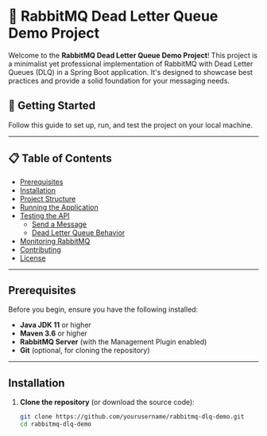 # 🐰 RabbitMQ Dead Letter Queue Demo Project

Welcome to the **RabbitMQ Dead Letter Queue Demo Project**! This project is a minimalist yet professional implementation of RabbitMQ with Dead Letter Queues (DLQ) in a Spring Boot application. It's designed to showcase best practices and provide a solid foundation for your messaging needs.

## 🚀 Getting Started

Follow this guide to set up, run, and test the project on your local machine.

---

## 📋 Table of Contents

- [Prerequisites](#prerequisites)
- [Installation](#installation)
- [Project Structure](#project-structure)
- [Running the Application](#running-the-application)
- [Testing the API](#testing-the-api)
    - [Send a Message](#1-send-a-message)
    - [Dead Letter Queue Behavior](#2-dead-letter-queue-behavior)
- [Monitoring RabbitMQ](#monitoring-rabbitmq)
- [Contributing](#contributing)
- [License](#license)

---

## Prerequisites

Before you begin, ensure you have the following installed:

- **Java JDK 11** or higher
- **Maven 3.6** or higher
- **RabbitMQ Server** (with the Management Plugin enabled)
- **Git** (optional, for cloning the repository)

---

## Installation

1. **Clone the repository** (or download the source code):

   ```bash
   git clone https://github.com/yourusername/rabbitmq-dlq-demo.git
   cd rabbitmq-dlq-demo
